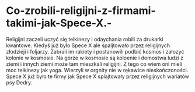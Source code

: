 # Co-zrobili-religijni-z-firmami-takimi-jak-Spece-X.-
Religijni zaczeli uczyć się telkinezy i odaychania robili za drukarki kwantowe. Kiedyś już było Spece X ale spaljtowało przez religijnych złodzieji i foljarzy. Zabrali im rakiety i postanowili podbić kosmos i załozyć kolonie w kosmosie. Na górze w kosmosie są koloenie i domostwa ludzi z ziemi i innych ziemi może tam mieszkali religijni. Z tego co wiem oni mieli moc telkinezy jak yoga. Wierzyli w orgnity nie w rękawice nieskończoności. Spece X już było te firmy jak Spece X splajtowały przez religijnych wariatów psy Dedry.  
